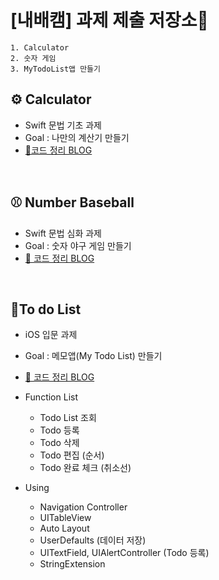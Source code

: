 # [내배캠] 과제 제출 저장소📩

```
1. Calculator
2. 숫자 게임
3. MyTodoList앱 만들기
```

## ⚙️ Calculator
- Swift 문법 기초 과제
- Goal : 나만의 계산기 만들기
- <a href="https://yujjne.tistory.com/20">🔗코드 정리 BLOG</a>
<br>

## ⚾️ Number Baseball
- Swift 문법 심화 과제
- Goal : 숫자 야구 게임 만들기
- <a href="https://yujjne.tistory.com/21">🔗 코드 정리 BLOG</a>
<br>

## 📃To do List
- iOS 입문 과제
- Goal : 메모앱(My Todo List) 만들기
- <a href="https://yujjne.tistory.com/28">🔗 코드 정리 BLOG</a>
- Function List
  - Todo List 조회
  - Todo 등록
  - Todo 삭제
  - Todo 편집 (순서)
  - Todo 완료 체크 (취소선)
  
- Using
  - Navigation Controller
  - UITableView
  - Auto Layout
  - UserDefaults (데이터 저장)
  - UITextField, UIAlertController (Todo 등록)
  - StringExtension
